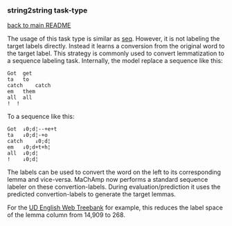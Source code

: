 ### string2string task-type

[back to main README](../README.md)

The usage of this task type is similar as [seq](seq.md). However, it is not labeling the
target labels directly. Instead it learns a conversion from the original word to the target label.
This strategy is commonly used to convert lemmatization to a sequence labeling task.
Internally, the model replace a sequence like this:

```
Got  get
ta   to
catch    catch
em   them
all  all
!  !
```

To a sequence like this:

```
Got  ↓0;d¦--+e+t
ta   ↓0;d¦-+o
catch    ↓0;d¦
em   ↓0;d+t+h¦
all  ↓0;d¦
!    ↓0;d¦
```

The labels can be used to convert the word on the left to its corresponding
lemma and vice-versa. MaChAmp now performs a standard sequence labeler on
these convertion-labels. During evaluation/prediction it uses the predicted
convertion-labels to generate the target lemmas.

For the [UD English Web
Treebank](https://github.com/UniversalDependencies/UD_English-EWT) for example,
this reduces the label space of the lemma column from 14,909 to 268.

